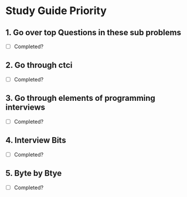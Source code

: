 # Study Guide Priority

## 1. Go over top Questions in these sub problems

- [ ] Completed?

## 2. Go through ctci

- [ ] Completed?

## 3. Go through elements of programming interviews

- [ ] Completed?

## 4. Interview Bits

- [ ] Completed?

## 5. Byte by Btye

- [ ] Completed?
